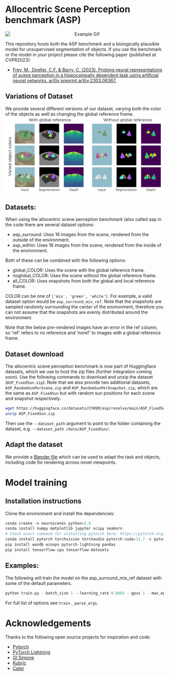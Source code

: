 # Allocentric Scene Perception benchmark (ASP)
<p align="center">
  <img src="./media/asp_gif.gif" alt="Example Gif" style="display:block; margin:auto;">
</p>

This repository hosts both the ASP benchmark and a biologically plausible model for unsupervised segmentation of objects. If you use the benchmark or the model in your project please cite the following paper (published at CVPR2023):

- [Frey, M., Doeller, C.F. & Barry, C. (2023).
 Probing neural representations of scene perception in a hippocampally dependent task using artificial neural networks. arXiv preprint arXiv:2303.06367.](https://arxiv.org/abs/2303.06367)

## Variations of Dataset
We provide several different versions of our dataset, varying both the color of the objects as well as changing the global reference frame. 
![ASP overview](media/asp_overview.png)

## Datasets:
When using the allocentric scene perception benchmark (also called asp in the code there are several dataset options: 
 - asp_surround: Uses 16 images from the scene, rendered from the outside of the environment. 
 - asp_within: Uses 16 images from the scene, rendered from the inside of the environment.

Both of these can be combined with the following options: 
 - global_COLOR: Uses the scene with the global reference frame. 
 - noglobal_COLOR: Uses the scene without the global reference frame.
 - all_COLOR: Uses snapshots from both the global and local reference frame.

COLOR can be one of `['mix', 'green', 'white']`. For example, a valid dataset option would be `asp_surround_mix_ref`. Note that the snapshots are sampled randomly surrounding the center of the environment, therefore you can not assume that the snapshots are evenly distributed around the environment. 

Note that the below pre-rendered images have an error in the ref column, so 'ref' refers to no reference and 'noref' to images with a global reference frame.

## Dataset download

The allocentric scene perception benchmark is now part of Huggingface datasets, which we use to host the zip files (further integration coming soon). Use the following commands to download and unzip the dataset (`ASP_FixedSun.zip`). Note that we also provide two additional datasets, `ASP_RandomSunPerScene.zip` and `ASP_RandomSunPerSnapshot.zip`, which are the same as `ASP_FixedSun` but with random sun positions for each scene and snapshot respectively.

``` bash
wget https://huggingface.co/datasets/CYHSM/asp/resolve/main/ASP_FixedSun.zip
unzip ASP_FixedSun.zip
```
Then use the `--dataset_path` argument to point to the folder containing the dataset, e.g. `--dataset_path /data/ASP_FixedSun/`.

## Adapt the dataset

We provide a [Blender file](blender/asp.blend) which can be used to adapt the task and objects, including code for rendering across novel viewpoints. 

# Model training

## Installation instructions
Clone the environment and install the dependencies:

``` python
conda create -n neuroscenes python=3.8
conda install numpy matplotlib jupyter scipy seaborn
# Check exact command for installing pytorch here: https://pytorch.org/get-started/locally/
conda install pytorch torchvision torchaudio pytorch-cuda=11.7 -c pytorch -c nvidia
pip install wandb einops pytorch-lightning pandas
pip install tensorflow-cpu tensorflow-datasets
```

## Examples: 
The following will train the model on the asp_surround_mix_ref dataset with some of the default parameters. 
``` python
python train.py --batch_size 1 --learning_rate 0.0002 --gpus 1 --max_epochs -1 --dataset=asp_surround_mix_ref --name=asp_example1 --num_timesteps 6 --p_loss 2 --l1o_weight 0 --l1f_weight 0 --K_down 10 --transformer_layers=1 --wandb_logging=False --project='Example1' --dataset_path /data/ASP_FixedSun/
```

For full list of options see `train._parse_args`. 

# Acknowledgements
Thanks to the following open source projects for inspiration and code: 
- [Pytorch](https://pytorch.org/)
- [PyTorch Lightning](https://pytorch-lightning.readthedocs.io/en/stable/index.html)
- [GI Simone](https://gitlab.com/generally-intelligent/simone)
- [Kubric](https://github.com/google-research/kubric)
- [Cater](https://rohitgirdhar.github.io/CATER/)
